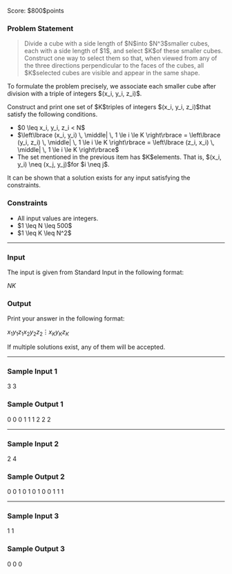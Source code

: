 
<div>

<span>

<span>

<p>
Score: $800$points
</p>

<div>

<section>

### **Problem Statement**

<blockquote>

<p>
Divide a cube with a side length of $N$into $N^3$smaller cubes, each with a side length of $1$, and select $K$of these smaller cubes.
Construct one way to select them so that, when viewed from any of the three directions perpendicular to the faces of the cubes, all $K$selected cubes are visible and appear in the same shape.
</p>

</blockquote>

<p>
To formulate the problem precisely, we associate each smaller cube after division with a triple of integers $(x_i, y_i, z_i)$.
</p>

<p>
Construct and print one set of $K$triples of integers $(x_i, y_i, z_i)$that satisfy the following conditions.
</p>

<ul>

<li>
$0 \leq x_i, y_i, z_i < N$
</li>

<li>
$\left\lbrace (x_i, y_i) \, \middle| \, 1 \le i \le K \right\rbrace = \left\lbrace (y_i, z_i) \, \middle| \, 1 \le i \le K \right\rbrace = \left\lbrace (z_i, x_i) \, \middle| \, 1 \le i \le K \right\rbrace$
</li>

<li>
The set mentioned in the previous item has $K$elements. That is, $(x_i, y_i) \neq (x_j, y_j)$for $i \neq j$.
</li>

</ul>

<p>
It can be shown that a solution exists for any input satisfying the constraints.
</p>

</section>

</div>

<div>

<section>

### **Constraints**

<ul>

<li>
All input values are integers.
</li>

<li>
$1 \leq N \leq 500$
</li>

<li>
$1 \leq K \leq N^2$
</li>

</ul>

</section>

</div>

---

<div>

<div>

<section>

### **Input**

<p>
The input is given from Standard Input in the following format:
</p>

<div>

$N$$K$
</div>

</section>

</div>

<div>

<section>

### **Output**

<p>
Print your answer in the following format:
</p>

<div>

$x_1$$y_1$$z_1$$x_2$$y_2$$z_2$$\vdots$$x_K$$y_K$$z_K$
</div>

<p>
If multiple solutions exist, any of them will be accepted.
</p>

</section>

</div>

</div>

---

<div>

<section>

### **Sample Input 1**

<div>

3 3

</div>

</section>

</div>

<div>

<section>

### **Sample Output 1**

<div>

0 0 0
1 1 1
2 2 2

</div>

</section>

</div>

---

<div>

<section>

### **Sample Input 2**

<div>

2 4

</div>

</section>

</div>

<div>

<section>

### **Sample Output 2**

<div>

0 0 1
0 1 0
1 0 0
1 1 1

</div>

</section>

</div>

---

<div>

<section>

### **Sample Input 3**

<div>

1 1

</div>

</section>

</div>

<div>

<section>

### **Sample Output 3**

<div>

0 0 0

</div>

</section>

</div>

</span>

</span>

</div>
